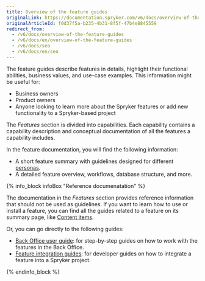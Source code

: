 ```yaml
---
title: Overview of the feature guides
originalLink: https://documentation.spryker.com/v6/docs/overview-of-the-feature-guides
originalArticleId: f0d37f5a-b235-4b31-8f5f-47b4e8845559
redirect_from:
  - /v6/docs/overview-of-the-feature-guides
  - /v6/docs/en/overview-of-the-feature-guides
  - /v6/docs/seo
  - /v6/docs/en/seo
---
```


The feature guides describe features in details, highlight their functional abilities, business values, and use-case examples. This information might be useful for:
* Business owners
* Product owners
* Anyone looking to learn more about the Spryker features or add new functionality to a Spryker-based project

The *Features* section is divided into capabilities. Each capability contains a capability description and conceptual documentation of all the features a capability includes.

In the feature documentation, you will find the following information:

* A short feature summary with guidelines designed for different [personas](/docs/scos/user/intro-to-spryker/about-spryker-documentation.html#personas).
* A detailed feature overview, workflows, database structure, and more.

{% info_block infoBox "Reference documenatation" %}

The documentation in the *Features* section provides reference information that should not be used as guidelines. If you want to learn how to use or install a feature, you can find all the guides related to a feature on its summary page, like [Content items](/docs/scos/user/features/{{page.version}}/content-items-feature-overview.html).

Or, you can go directly to the following guides:

* [Back Office user guide](/docs/scos/user/back-office-user-guides/{{page.version}}/about-back-office-user-guides.html): for step-by-step guides on how to work with the features in the Back Office.
* [Feature integration guides](/docs/scos/dev/feature-integration-guides/{{page.version}}/about-integration-guides.html): for developer guides on how to integrate a feature into a Spryker project.

{% endinfo_block %}
